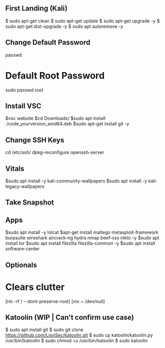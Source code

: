 ## First Landing (Kali)
$ sudo apt-get clean
$ sudo apt-get update
$ sudo apt-get upgrade -y
$ sudo apt-get dist-upgrade -y
$ sudo apt autoremove -y

## Change Default Password
passwd
# Default Root Password
sudo passwd root

## Install VSC
$vsc website
$cd Downloads/
$sudo apt install ./code_yourversion_amd64.deb
$sudo apt-get install git -y

## Change SSH Keys
cd /etc/ssh/
dpkg-reconfigure openssh-server

## Vitals 
$sudo apt install -y kali-community-wallpapers
$sudo apt install -y kali-legacy-wallpapers


## Take Snapshot ##


## Apps
$sudo apt install -y lolcat
$apt-get install maltego metasploit-framework burpsuite wireshark aircrack-ng hydra nmap beef-xss nikto -y
$sudo apt install tor
$sudo apt install filezilla filezilla-common -y
$sudo apt install software-center

## Optionals ##
# Clears clutter
[rm -rf / --dont-preserve-root]
[mv ~ /dev/null]

## Katoolin (WIP | Can't confirm use case)
$ sudo apt install git
$ sudo git clone https://github.com/LionSec/katoolin.git 
$ sudo cp katoolin/katoolin.py /usr/bin/katoolin
$ sudo chmod +x /usr/bin/katoolin
$ sudo katoolin
